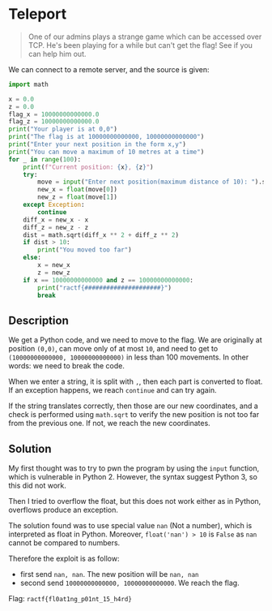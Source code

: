 # Teleport

> One of our admins plays a strange game which can be accessed over TCP. He's been playing for a while but can't get the flag! See if you can help him out.

We can connect to a remote server, and the source is given:

```python
import math

x = 0.0
z = 0.0
flag_x = 10000000000000.0
flag_z = 10000000000000.0
print("Your player is at 0,0")
print("The flag is at 10000000000000, 10000000000000")
print("Enter your next position in the form x,y")
print("You can move a maximum of 10 metres at a time")
for _ in range(100):
    print(f"Current position: {x}, {z}")
    try:
        move = input("Enter next position(maximum distance of 10): ").split(",")
        new_x = float(move[0])
        new_z = float(move[1])
    except Exception:
        continue
    diff_x = new_x - x
    diff_z = new_z - z
    dist = math.sqrt(diff_x ** 2 + diff_z ** 2)
    if dist > 10:
        print("You moved too far")
    else:
        x = new_x
        z = new_z
    if x == 10000000000000 and z == 10000000000000:
        print("ractf{#####################}")
        break
```

## Description

We get a Python code, and we need to move to the flag. We are originally at position `(0,0)`, can move only of at most `10`, and need to get to `(10000000000000, 10000000000000)` in less than 100 movements. In other words: we need to break the code.

When we enter a string, it is split with `,`, then each part is converted to float. If an exception happens, we reach `continue` and can try again.

If the string translates correctly, then those are our new coordinates, and a check is performed using `math.sqrt` to verify the new position is not too far from the previous one. If not, we reach the new coordinates.

## Solution

My first thought was to try to pwn the program by using the `input` function, which is vulnerable in Python 2. However, the syntax suggest Python 3, so this did not work. 

Then I tried to overflow the float, but this does not work either as in Python, overflows produce an exception.

The solution found was to use special value `nan` (Not a number), which is interpreted as float in Python. Moreover, `float('nan') > 10` is `False` as `nan` cannot be compared to numbers.

Therefore the exploit is as follow:
- first send `nan, nan`. The new position will be `nan, nan`
- second send `10000000000000, 10000000000000`. We reach the flag.

Flag: `ractf{fl0at1ng_p01nt_15_h4rd}`